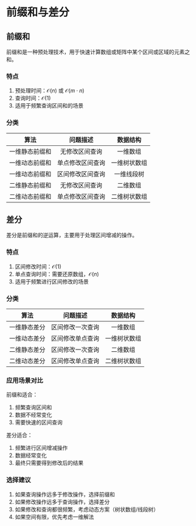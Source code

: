 # 前缀和与差分

## 前缀和

前缀和是一种预处理技术，用于快速计算数组或矩阵中某个区间或区域的元素之和。

### 特点
1. 预处理时间：$\mathcal{O}(n)$ 或 $\mathcal{O}(m \cdot n)$
2. 查询时间：$\mathcal{O}(1)$
3. 适用于频繁查询区间和的场景

### 分类

|算法|问题描述|数据结构|
|:-:|:-:|:-:|
|一维静态前缀和|无修改区间查询|一维数组|
|一维动态前缀和|单点修改区间查询|一维树状数组|
|一维动态前缀和|区间修改区间查询|一维线段树|
|二维静态前缀和|无修改区间查询|二维数组|
|二维动态前缀和|单点修改区间查询|二维树状数组|

## 差分

差分是前缀和的逆运算，主要用于处理区间增减的操作。

### 特点
1. 区间修改时间：$\mathcal{O}(1)$
2. 单点查询时间：需要还原数组，$\mathcal{O}(n)$
3. 适用于频繁进行区间修改的场景

### 分类

|算法|问题描述|数据结构|
|:-:|:-:|:-:|
|一维静态差分|区间修改一次查询|一维数组|
|一维动态差分|区间修改单点查询|一维树状数组|
|二维静态差分|区间修改一次查询|二维数组|
|二维动态差分|区间修改单点查询|二维树状数组|

### 应用场景对比

前缀和适合：
1. 频繁查询区间和
2. 数据不经常变化
3. 需要快速的区间查询

差分适合：
1. 频繁进行区间增减操作
2. 数据经常变化
3. 最终只需要得到修改后的结果

### 选择建议

1. 如果查询操作远多于修改操作，选择前缀和
2. 如果修改操作远多于查询操作，选择差分
3. 如果修改和查询都很频繁，考虑动态方案（树状数组/线段树）
4. 如果空间有限，优先考虑一维解法

